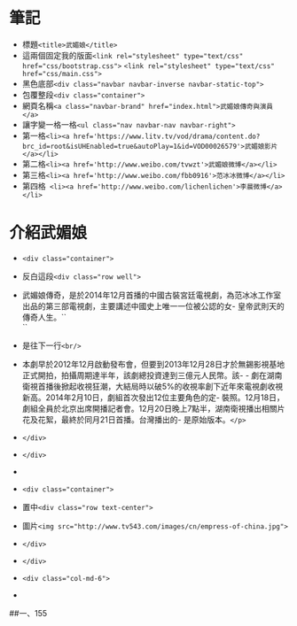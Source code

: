 # 筆記
- 標題``<title>武媚娘</title>``
- 這兩個固定我的版面``<link rel="stylesheet" type="text/css" href="css/bootstrap.css">``
                    ``<link rel="stylesheet" type="text/css" href="css/main.css">``
- 黑色底部``<div class="navbar navbar-inverse navbar-static-top">``
- 包覆整段``<div class="container">``
- 網頁名稱``<a class="navbar-brand" href="index.html">武媚娘傳奇與演員</a>``
- 讓字變一格一格``<ul class="nav navbar-nav navbar-right">``
- 第一格``<li><a href='https://www.litv.tv/vod/drama/content.do?brc_id=root&isUHEnabled=true&autoPlay=1&id=VOD00026579'>武媚娘影片</a></li>``
- 第二格``<li><a href='http://www.weibo.com/tvwzt'>武媚娘微博</a></li>``
- 第三格``<li><a href='http://www.weibo.com/fbb0916'>范冰冰微博</a></li>``
- 第四格`` <li><a href='http://www.weibo.com/lichenlichen'>李晨微博</a></li>``
# 介紹武媚娘
- ``<div class="container">``
- 反白這段``<div class="row well">``
- <p>武媚娘傳奇，是於2014年12月首播的中國古裝宮廷電視劇，為范冰冰工作室出品的第三部電視劇，主要講述中國史上唯一一位被公認的女- 皇帝武則天的傳奇人生。``<br/>``
- 是往下一行``<br/>``
- 本劇早於2012年12月啟動發布會，但要到2013年12月28日才於無錫影視基地正式開拍，拍攝周期達半年，該劇總投資達到三億元人民幣。該- - 劇在湖南衛視首播後掀起收視狂潮，大結局時以破5%的收視率創下近年來電視劇收視新高。2014年2月10日，劇組首次發出12位主要角色的定- 裝照。12月18日，劇組全員於北京出席開播記者會。12月20日晚上7點半，湖南衛視播出相關片花及花絮，最終於同月21日首播。台灣播出的- 是原始版本。``</p>``
- ``</div>``
- ``</div>``
- 
- ``<div class="container">``
- 置中``<div class="row text-center">``
- 圖片``<img src="http://www.tv543.com/images/cn/empress-of-china.jpg">``
- ``</div>``
- ``</div>``


- ``<div class="col-md-6">``
- 

##一、155


